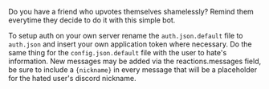 Do you have a friend who upvotes themselves shamelessly? Remind them everytime they decide to do it with this simple bot. 

To setup auth on your own server rename the `auth.json.default` file to `auth.json` and insert your own application token where necessary. Do the same thing for the `config.json.default` file with the user to hate's information. New messages may be added via the reactions.messages field, be sure to include a `{nickname}` in every message that will be a placeholder for the hated user's discord nickname.

